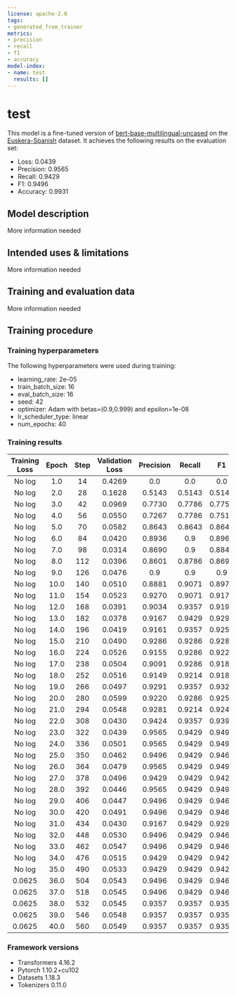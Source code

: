 ```yaml
---
license: apache-2.0
tags:
- generated_from_trainer
metrics:
- precision
- recall
- f1
- accuracy
model-index:
- name: test
  results: []
---
```


<!-- This model card has been generated automatically according to the information the Trainer had access to. You
should probably proofread and complete it, then remove this comment. -->

# test

This model is a fine-tuned version of [bert-base-multilingual-uncased](https://huggingface.co/bert-base-multilingual-uncased) on the [Euskera-Spanish](https://huggingface.co/datasets/Nymiz/euskera-spanish) dataset.
It achieves the following results on the evaluation set:
- Loss: 0.0439
- Precision: 0.9565
- Recall: 0.9429
- F1: 0.9496
- Accuracy: 0.9931

## Model description

More information needed

## Intended uses & limitations

More information needed

## Training and evaluation data

More information needed

## Training procedure

### Training hyperparameters

The following hyperparameters were used during training:
- learning_rate: 2e-05
- train_batch_size: 16
- eval_batch_size: 16
- seed: 42
- optimizer: Adam with betas=(0.9,0.999) and epsilon=1e-08
- lr_scheduler_type: linear
- num_epochs: 40

### Training results

| Training Loss | Epoch | Step | Validation Loss | Precision | Recall | F1     | Accuracy |
|:-------------:|:-----:|:----:|:---------------:|:---------:|:------:|:------:|:--------:|
| No log        | 1.0   | 14   | 0.4269          | 0.0       | 0.0    | 0.0    | 0.8945   |
| No log        | 2.0   | 28   | 0.1628          | 0.5143    | 0.5143 | 0.5143 | 0.9599   |
| No log        | 3.0   | 42   | 0.0969          | 0.7730    | 0.7786 | 0.7758 | 0.9815   |
| No log        | 4.0   | 56   | 0.0550          | 0.7267    | 0.7786 | 0.7517 | 0.9890   |
| No log        | 5.0   | 70   | 0.0582          | 0.8643    | 0.8643 | 0.8643 | 0.9894   |
| No log        | 6.0   | 84   | 0.0420          | 0.8936    | 0.9    | 0.8968 | 0.9918   |
| No log        | 7.0   | 98   | 0.0314          | 0.8690    | 0.9    | 0.8842 | 0.9931   |
| No log        | 8.0   | 112  | 0.0396          | 0.8601    | 0.8786 | 0.8693 | 0.9911   |
| No log        | 9.0   | 126  | 0.0476          | 0.9       | 0.9    | 0.9    | 0.9924   |
| No log        | 10.0  | 140  | 0.0510          | 0.8881    | 0.9071 | 0.8975 | 0.9921   |
| No log        | 11.0  | 154  | 0.0523          | 0.9270    | 0.9071 | 0.9170 | 0.9916   |
| No log        | 12.0  | 168  | 0.0391          | 0.9034    | 0.9357 | 0.9193 | 0.9928   |
| No log        | 13.0  | 182  | 0.0378          | 0.9167    | 0.9429 | 0.9296 | 0.9928   |
| No log        | 14.0  | 196  | 0.0419          | 0.9161    | 0.9357 | 0.9258 | 0.9926   |
| No log        | 15.0  | 210  | 0.0490          | 0.9286    | 0.9286 | 0.9286 | 0.9921   |
| No log        | 16.0  | 224  | 0.0526          | 0.9155    | 0.9286 | 0.9220 | 0.9918   |
| No log        | 17.0  | 238  | 0.0504          | 0.9091    | 0.9286 | 0.9187 | 0.9916   |
| No log        | 18.0  | 252  | 0.0516          | 0.9149    | 0.9214 | 0.9181 | 0.9923   |
| No log        | 19.0  | 266  | 0.0497          | 0.9291    | 0.9357 | 0.9324 | 0.9926   |
| No log        | 20.0  | 280  | 0.0599          | 0.9220    | 0.9286 | 0.9253 | 0.9916   |
| No log        | 21.0  | 294  | 0.0548          | 0.9281    | 0.9214 | 0.9247 | 0.9923   |
| No log        | 22.0  | 308  | 0.0430          | 0.9424    | 0.9357 | 0.9391 | 0.9934   |
| No log        | 23.0  | 322  | 0.0439          | 0.9565    | 0.9429 | 0.9496 | 0.9931   |
| No log        | 24.0  | 336  | 0.0501          | 0.9565    | 0.9429 | 0.9496 | 0.9931   |
| No log        | 25.0  | 350  | 0.0462          | 0.9496    | 0.9429 | 0.9462 | 0.9929   |
| No log        | 26.0  | 364  | 0.0479          | 0.9565    | 0.9429 | 0.9496 | 0.9931   |
| No log        | 27.0  | 378  | 0.0496          | 0.9429    | 0.9429 | 0.9429 | 0.9924   |
| No log        | 28.0  | 392  | 0.0446          | 0.9565    | 0.9429 | 0.9496 | 0.9931   |
| No log        | 29.0  | 406  | 0.0447          | 0.9496    | 0.9429 | 0.9462 | 0.9932   |
| No log        | 30.0  | 420  | 0.0491          | 0.9496    | 0.9429 | 0.9462 | 0.9928   |
| No log        | 31.0  | 434  | 0.0430          | 0.9167    | 0.9429 | 0.9296 | 0.9934   |
| No log        | 32.0  | 448  | 0.0530          | 0.9496    | 0.9429 | 0.9462 | 0.9929   |
| No log        | 33.0  | 462  | 0.0547          | 0.9496    | 0.9429 | 0.9462 | 0.9928   |
| No log        | 34.0  | 476  | 0.0515          | 0.9429    | 0.9429 | 0.9429 | 0.9929   |
| No log        | 35.0  | 490  | 0.0533          | 0.9429    | 0.9429 | 0.9429 | 0.9929   |
| 0.0625        | 36.0  | 504  | 0.0543          | 0.9496    | 0.9429 | 0.9462 | 0.9928   |
| 0.0625        | 37.0  | 518  | 0.0545          | 0.9496    | 0.9429 | 0.9462 | 0.9928   |
| 0.0625        | 38.0  | 532  | 0.0545          | 0.9357    | 0.9357 | 0.9357 | 0.9924   |
| 0.0625        | 39.0  | 546  | 0.0548          | 0.9357    | 0.9357 | 0.9357 | 0.9923   |
| 0.0625        | 40.0  | 560  | 0.0549          | 0.9357    | 0.9357 | 0.9357 | 0.9923   |


### Framework versions

- Transformers 4.16.2
- Pytorch 1.10.2+cu102
- Datasets 1.18.3
- Tokenizers 0.11.0
